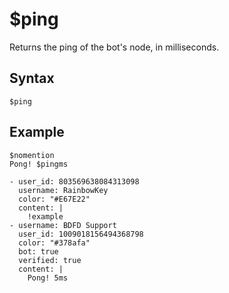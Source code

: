 # $ping
Returns the ping of the bot's node, in milliseconds.

## Syntax
```
$ping
```

## Example
```
$nomention
Pong! $pingms
```

``` discord yaml
- user_id: 803569638084313098
  username: RainbowKey
  color: "#E67E22"
  content: |
    !example
- username: BDFD Support
  user_id: 1009018156494368798
  color: "#378afa"
  bot: true
  verified: true
  content: |
    Pong! 5ms
```
